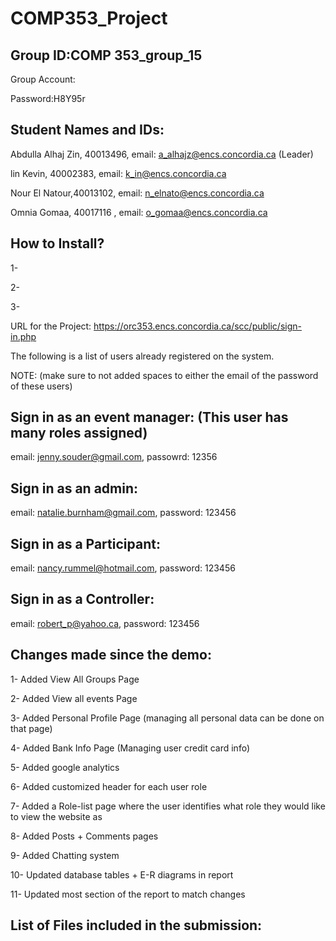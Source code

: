 # COMP353_Project
 
 
 Group ID:COMP 353_group_15
 ---------------------------
 
 Group Account:
 
 Password:H8Y95r 
 
 
 Student Names and IDs:
 ------------------------
 
Abdulla Alhaj Zin, 40013496, email: a_alhajz@encs.concordia.ca (Leader)


lin	Kevin, 40002383, email: k_in@encs.concordia.ca


Nour El Natour,40013102, email: n_elnato@encs.concordia.ca


Omnia Gomaa, 40017116 , email: o_gomaa@encs.concordia.ca



How to Install?
----------------
1-

2-

3-



URL for the Project: https://orc353.encs.concordia.ca/scc/public/sign-in.php

The following is a list of users already registered on the system.

NOTE: (make sure to not added spaces to either the email of the password of these users)


Sign in as an event manager: (This user has many roles assigned)
----------------------------
email: jenny.souder@gmail.com, passowrd: 12356


Sign in as an admin:
--------------------
email: natalie.burnham@gmail.com, password: 123456


Sign in as a Participant:
-------------------------
email: nancy.rummel@hotmail.com,
password: 123456


Sign in as a Controller:
-------------------------
email: robert_p@yahoo.ca,
password: 123456


Changes made since the demo:
-----------------------------
1- Added View All Groups Page

2- Added View all events Page

3- Added Personal Profile Page (managing all personal data can be done on that page)

4- Added Bank Info Page (Managing user credit card info)

5- Added google analytics 

6- Added customized header for each user role

7- Added a Role-list page where the user identifies what role they would like to view the website as

8- Added Posts + Comments pages 

9- Added Chatting system 

10- Updated database tables + E-R diagrams in report

11- Updated most section of the report to match changes


List of Files included in the submission:
------------------------------------------


